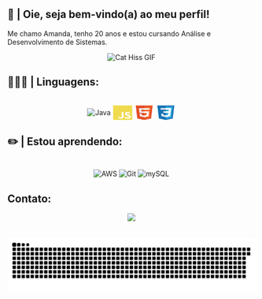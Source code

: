 ## 💜 | Oie, seja bem-vindo(a) ao meu perfil!
Me chamo Amanda, tenho 20 anos e estou cursando Análise e Desenvolvimento de Sistemas. 

<div align="center">
  <img height="398" width="498" src="https://media.tenor.com/ViIl_vZRt4kAAAAd/cat-hiss-cat.gif" alt="Cat Hiss GIF">
</div>


## 👩🏽‍💻 | Linguagens:

<div style="display: inline_block"><br>
 <center>
  <img align="center" alt="Java" height="30" width="40" src="https://cdn.jsdelivr.net/gh/devicons/devicon@latest/icons/java/java-original.svg">
  <img align="center" alt="Js" height="30" width="40" src="https://raw.githubusercontent.com/devicons/devicon/master/icons/javascript/javascript-plain.svg">
  <img align="center" alt="HTML" height="30" width="40" src="https://raw.githubusercontent.com/devicons/devicon/master/icons/html5/html5-original.svg">
  <img align="center" alt="CSS" height="30" width="40" src="https://raw.githubusercontent.com/devicons/devicon/master/icons/css3/css3-original.svg">
 </center> 
</div>

## ✏️ | Estou aprendendo:
<div style="display: inline_block"><br>
<center>
  <img align="center" alt="AWS" height="30" width="40" src="https://cdn.jsdelivr.net/gh/devicons/devicon@latest/icons/amazonwebservices/amazonwebservices-original-wordmark.svg">
  <img align="center" alt="Git" height="30" width="40" src="https://cdn.jsdelivr.net/gh/devicons/devicon@latest/icons/git/git-original.svg">
  <img align="center" alt="mySQL" height="30" width="40" src="https://cdn.jsdelivr.net/gh/devicons/devicon@latest/icons/mysql/mysql-original-wordmark.svg">
</center>
 
</div>

 ## Contato:

<div>
 <center>
<a href="https://www.linkedin.com/in/amandafonseca0018425" target="_blank"><img loading="lazy" src="https://img.shields.io/badge/-LinkedIn-%230077B5?style=for-the-badge&logo=linkedin&logoColor=white" target="_blank"></a> 
 </center>
</div>

 <br>
 
  
 
<div> 
 
 ![Snake animation](https://github.com/amandasfonsec/amandasfonsec/blob/output/github-contribution-grid-snake.svg)

</div>
